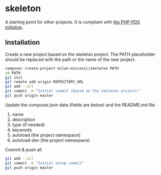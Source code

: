 # skeleton

A starting point for other projects. It is compliant with [the PHP-PDS initiative](https://github.com/php-pds/skeleton).

## Installation

Create a new project based on the skeleton project. The PATH placeholder should be replaced with the path or the name of the new project.

```bash
composer create-project milan-miscevic/skeleton PATH
cd PATH
git init
git remote add origin REPOSITORY_URL
git add --all
git commit -m "Initial commit (based on the skeleton project)"
git push origin master
```

Update the composer.json data (fields are below) and the README.md file.

1. name
2. description
3. type (if needed)
4. keywords
5. autoload (the project namespace)
6. autoload-dev (the project namespace)

Commit & push all.

```bash
git add --all
git commit -m "Initial setup commit"
git push origin master
```
